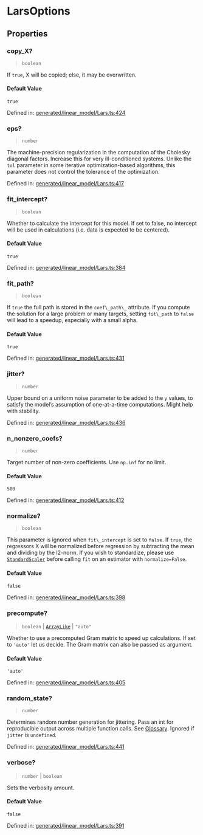 # LarsOptions

## Properties

### copy\_X?

> `boolean`

If `true`, X will be copied; else, it may be overwritten.

#### Default Value

`true`

Defined in:  [generated/linear\_model/Lars.ts:424](https://github.com/transitive-bullshit/scikit-learn-ts/blob/b59c1ff/packages/sklearn/src/generated/linear_model/Lars.ts#L424)

### eps?

> `number`

The machine-precision regularization in the computation of the Cholesky diagonal factors. Increase this for very ill-conditioned systems. Unlike the `tol` parameter in some iterative optimization-based algorithms, this parameter does not control the tolerance of the optimization.

Defined in:  [generated/linear\_model/Lars.ts:417](https://github.com/transitive-bullshit/scikit-learn-ts/blob/b59c1ff/packages/sklearn/src/generated/linear_model/Lars.ts#L417)

### fit\_intercept?

> `boolean`

Whether to calculate the intercept for this model. If set to false, no intercept will be used in calculations (i.e. data is expected to be centered).

#### Default Value

`true`

Defined in:  [generated/linear\_model/Lars.ts:384](https://github.com/transitive-bullshit/scikit-learn-ts/blob/b59c1ff/packages/sklearn/src/generated/linear_model/Lars.ts#L384)

### fit\_path?

> `boolean`

If `true` the full path is stored in the `coef\_path\_` attribute. If you compute the solution for a large problem or many targets, setting `fit\_path` to `false` will lead to a speedup, especially with a small alpha.

#### Default Value

`true`

Defined in:  [generated/linear\_model/Lars.ts:431](https://github.com/transitive-bullshit/scikit-learn-ts/blob/b59c1ff/packages/sklearn/src/generated/linear_model/Lars.ts#L431)

### jitter?

> `number`

Upper bound on a uniform noise parameter to be added to the `y` values, to satisfy the model’s assumption of one-at-a-time computations. Might help with stability.

Defined in:  [generated/linear\_model/Lars.ts:436](https://github.com/transitive-bullshit/scikit-learn-ts/blob/b59c1ff/packages/sklearn/src/generated/linear_model/Lars.ts#L436)

### n\_nonzero\_coefs?

> `number`

Target number of non-zero coefficients. Use `np.inf` for no limit.

#### Default Value

`500`

Defined in:  [generated/linear\_model/Lars.ts:412](https://github.com/transitive-bullshit/scikit-learn-ts/blob/b59c1ff/packages/sklearn/src/generated/linear_model/Lars.ts#L412)

### normalize?

> `boolean`

This parameter is ignored when `fit\_intercept` is set to `false`. If `true`, the regressors X will be normalized before regression by subtracting the mean and dividing by the l2-norm. If you wish to standardize, please use [`StandardScaler`](sklearn.preprocessing.StandardScaler.html#sklearn.preprocessing.StandardScaler "sklearn.preprocessing.StandardScaler") before calling `fit` on an estimator with `normalize=False`.

#### Default Value

`false`

Defined in:  [generated/linear\_model/Lars.ts:398](https://github.com/transitive-bullshit/scikit-learn-ts/blob/b59c1ff/packages/sklearn/src/generated/linear_model/Lars.ts#L398)

### precompute?

> `boolean` \| [`ArrayLike`](../types/ArrayLike.md) \| `"auto"`

Whether to use a precomputed Gram matrix to speed up calculations. If set to `'auto'` let us decide. The Gram matrix can also be passed as argument.

#### Default Value

`'auto'`

Defined in:  [generated/linear\_model/Lars.ts:405](https://github.com/transitive-bullshit/scikit-learn-ts/blob/b59c1ff/packages/sklearn/src/generated/linear_model/Lars.ts#L405)

### random\_state?

> `number`

Determines random number generation for jittering. Pass an int for reproducible output across multiple function calls. See [Glossary](../../glossary.html#term-random_state). Ignored if `jitter` is `undefined`.

Defined in:  [generated/linear\_model/Lars.ts:441](https://github.com/transitive-bullshit/scikit-learn-ts/blob/b59c1ff/packages/sklearn/src/generated/linear_model/Lars.ts#L441)

### verbose?

> `number` \| `boolean`

Sets the verbosity amount.

#### Default Value

`false`

Defined in:  [generated/linear\_model/Lars.ts:391](https://github.com/transitive-bullshit/scikit-learn-ts/blob/b59c1ff/packages/sklearn/src/generated/linear_model/Lars.ts#L391)

